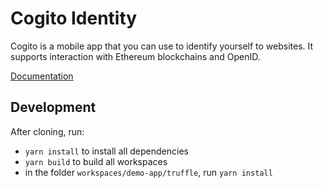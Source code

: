 Cogito Identity
===============

Cogito is a mobile app that you can use to identify yourself to websites. It
supports interaction with Ethereum blockchains and OpenID.

[Documentation][1]

Development
-----------
After cloning, run:
- `yarn install` to install all dependencies
- `yarn build` to build all workspaces
- in the folder `workspaces/demo-app/truffle`, run `yarn install`

[1]: https://cogito.mobi
